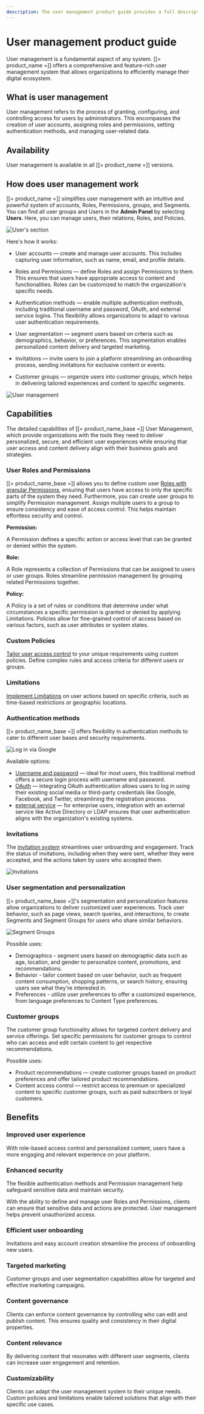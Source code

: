 ```yaml
---
description: The user management product guide provides a full description of its features as well as the benefits it brings to the client.
---
```


# User management product guide

User management is a fundamental aspect of any system.
[[= product_name =]] offers a comprehensive and feature-rich user management system that allows organizations to efficiently manage their digital ecosystem.

## What is user management

User management refers to the process of granting, configuring, and controlling access for users by administrators.
This encompasses the creation of user accounts, assigning roles and permissions, setting authentication methods, and managing user-related data.

## Availability

User management is available in all [[= product_name =]] versions.

## How does user management work

[[= product_name =]] simplifies user management with an intuitive and powerful system of accounts, Roles, Permissions, groups, and Segments.
You can find all user groups and Users in the **Admin Panel** by selecting **Users**.
Here, you can manage users, their relations, Roles, and Policies.

![User's section](users_section.png)

Here's how it works:

- User accounts — create and manage user accounts. This includes capturing user information, such as name, email, and profile details.

- Roles and Permissions — define Roles and assign Permissions to them. This ensures that users have appropriate access to content and functionalities. Roles can be customized to match the organization's specific needs.

- Authentication methods — enable multiple authentication methods, including traditional username and password, OAuth, and external service logins. This flexibility allows organizations to adapt to various user authentication requirements.

- User segmentation — segment users based on criteria such as demographics, behavior, or preferences. This segmentation enables personalized content delivery and targeted marketing.

- Invitations — invite users to join a platform streamlining an onboarding process, sending invitations for exclusive content or events.

- Customer groups — organize users into customer groups, which helps in delivering tailored experiences and content to specific segments.

![User management](user_management.png)

## Capabilities

The detailed capabilities of [[= product_name_base =]] User Management,
which provide organizations with the tools they need to deliver personalized, secure,
and efficient user experiences while ensuring that user access and content delivery align with their business goals and strategies.

### User Roles and Permissions

[[= product_name_base =]] allows you to define custom user [Roles with granular Permissions](permission_overview.md), ensuring that users have access to only the specific parts of the system they need.
Furthermore, you can create user groups to simplify Permission management.
Assign multiple users to a group to ensure consistency and ease of access control.
This helps maintain effortless security and control.

**Permission:**

A Permission defines a specific action or access level that can be granted or denied within the system.

**Role:**

A Role represents a collection of Permissions that can be assigned to users or user groups.
Roles streamline permission management by grouping related Permissions together.

**Policy:**

A Policy is a set of rules or conditions that determine under what circumstances a specific permission is granted or denied by applying Limitations.
Policies allow for fine-grained control of access based on various factors, such as user attributes or system states.

### Custom Policies

[Tailor user access control](custom_policies.md) to your unique requirements using custom policies. Define complex rules and access criteria for different users or groups.

### Limitations

[Implement Limitations](limitations.md) on user actions based on specific criteria, such as time-based restrictions or geographic locations.

### Authentication methods

[[= product_name_base =]] offers flexibility in authentication methods to cater to different user bases and security requirements.

![Log in via Google](log_in_via_google.png)

Available options:

- [Username and password](user_management.md) — ideal for most users, this traditional method offers a secure login process with username and password.
- [OAuth](oauth_authentication.md) — integrating OAuth authentication allows users to log in using their existing social media or third-party credentials like Google, Facebook, and Twitter, streamlining the registration process.
- [external service](add_login_through_external_service.md) — for enterprise users, integration with an external service like Active Directory or LDAP ensures that user authentication aligns with the organization's existing systems.

### Invitations

The [invitation system](invitations.md) streamlines user onboarding and engagement.
Track the status of invitations, including when they were sent, whether they were accepted, and the actions taken by users who accepted them.

![Invitations](users_invitation.png)

### User segmentation and personalization

[[= product_name_base =]]'s segmentation and personalization features allow organizations to deliver customized user experiences.
Track user behavior, such as page views, search queries, and interactions, to create Segments and Segment Groups for users who share similar behaviors.

![Segment Groups](../administration/img/admin_panel_segment_groups.png)

Possible uses:

- Demographics - segment users based on demographic data such as age, location, and gender to personalize content, promotions, and recommendations.
- Behavior - tailor content based on user behavior, such as frequent content consumption, shopping patterns, or search history, ensuring users see what they're interested in.
- Preferences - utilize user preferences to offer a customized experience, from language preferences to Content Type preferences.

### Customer groups

The customer group functionality allows for targeted content delivery and service offerings.
Set specific permissions for customer groups to control who can access and edit certain content to get respective recommendations.

Possible uses:

- Product recommendations — create customer groups based on product preferences and offer tailored product recommendations.
- Content access control — restrict access to premium or specialized content to specific customer groups, such as paid subscribers or loyal customers.

## Benefits

### Improved user experience

With role-based access control and personalized content, users have a more engaging and relevant experience on your platform.

### Enhanced security

The flexible authentication methods and Permission management help safeguard sensitive data and maintain security.

With the ability to define and manage user Roles and Permissions, clients can ensure that sensitive data and actions are protected.
User management helps prevent unauthorized access.

### Efficient user onboarding

Invitations and easy account creation streamline the process of onboarding new users.

### Targeted marketing

Customer groups and user segmentation capabilities allow for targeted and effective marketing campaigns.

### Content governance

Clients can enforce content governance by controlling who can edit and publish content.
This ensures quality and consistency in their digital properties.

### Content relevance

By delivering content that resonates with different user segments, clients can increase user engagement and retention.

### Customizability

Clients can adapt the user management system to their unique needs.
Custom policies and limitations enable tailored solutions that align with their specific use cases.

